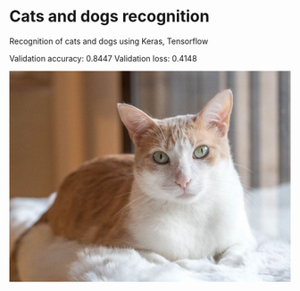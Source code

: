 # Cats and dogs recognition
Recognition of cats and dogs using Keras, Tensorflow

Validation accuracy: 0.8447
Validation loss: 0.4148

![Dog image](https://github.com/motakjan/Cats-and-Dogs-recognition/blob/master/images/leopard.jpg)
